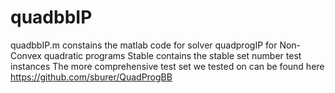 quadbbIP
========

quadbbIP.m constains the matlab code for solver quadprogIP for Non-Convex quadratic programs
Stable contains the stable set number test instances
The more comprehensive test set we tested on can be found here https://github.com/sburer/QuadProgBB
